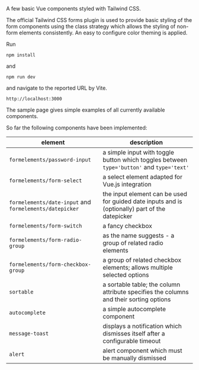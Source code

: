 A few basic Vue components styled with Tailwind CSS.

The official Tailwind CSS forms plugin is used to provide basic styling of the form components using the class strategy which allows the styling of non-form elements consistently.
An easy to configure color theming is applied.

Run
```
npm install
```
and
```
npm run dev
```
and navigate to the reported URL by Vite.
```
http://localhost:3000
```
The sample page gives simple examples of all currently available components.

So far the following components have been implemented:

| element | description |
| --- | --- |
| `formelements/password-input` | a simple input with toggle button which toggles between `type='button'` and `type='text'` |
| `formelements/form-select` | a select element adapted for Vue.js integration
| `formelements/date-input` and `formelements/datepicker` | the input element can be used for guided date inputs and is (optionally) part of the datepicker
| `formelements/form-switch` | a fancy checkbox
| `formelements/form-radio-group` | as the name suggests - a group of related radio elements
| `formelements/form-checkbox-group` | a group of related checkbox elements; allows multiple selected options
| `sortable` | a sortable table; the column attribute specifies the columns and their sorting options
| `autocomplete` | a simple autocomplete component
| `message-toast` | displays a notification which dismisses itself after a configurable timeout
| `alert` | alert component which must be manually dismissed
